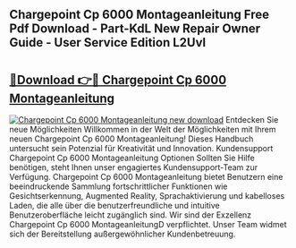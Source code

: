 ## Chargepoint Cp 6000 Montageanleitung Free Pdf Download - Part-KdL New Repair Owner Guide - User Service Edition L2Uvl

# <h2><a href="http://df7rvxa.blite.top/?on=Chargepoint+Cp+6000+Montageanleitung">🔗Download 👉🔴 Chargepoint Cp 6000 Montageanleitung</a></h2>

[![Chargepoint Cp 6000 Montageanleitung new download](https://i.imgur.com/lujVjoI.png)](http://df7rvxa.blite.top/?on=Chargepoint+Cp+6000+Montageanleitung)
Entdecken Sie neue Möglichkeiten Willkommen in der Welt der Möglichkeiten mit Ihrem neuen Chargepoint Cp 6000 Montageanleitung! Dieses Handbuch untersucht sein Potenzial für Kreativität und Innovation. Kundensupport Chargepoint Cp 6000 Montageanleitung Optionen Sollten Sie Hilfe benötigen, steht Ihnen unser engagiertes Kundensupport-Team zur Verfügung. Chargepoint Cp 6000 Montageanleitung bietet Benutzern eine beeindruckende Sammlung fortschrittlicher Funktionen wie Gesichtserkennung, Augmented Reality, Sprachaktivierung und kabelloses Laden, die alle über die benutzerfreundliche und intuitive Benutzeroberfläche leicht zugänglich sind. Wir sind der Exzellenz Chargepoint Cp 6000 MontageanleitungD verpflichtet. Unser Team widmet sich der Bereitstellung außergewöhnlicher Kundenbetreuung.
